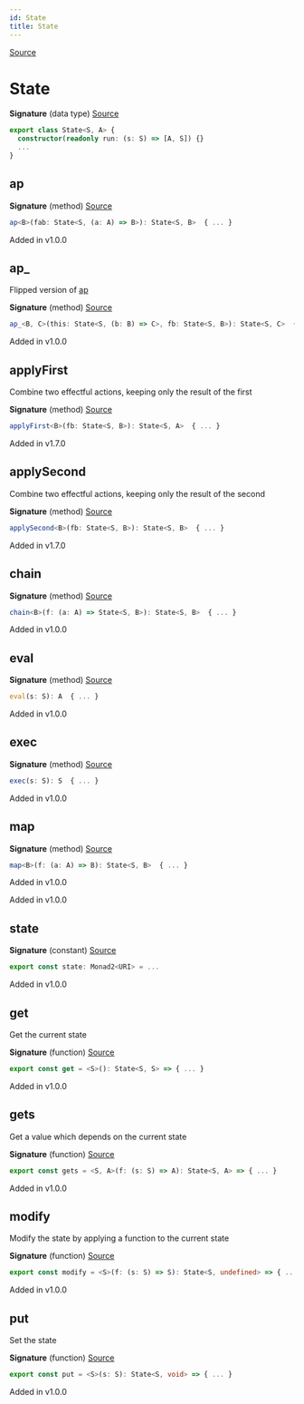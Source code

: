 ```yaml
---
id: State
title: State
---
```


[Source](https://github.com/gcanti/fp-ts/blob/master/src/State.ts)

# State

**Signature** (data type) [Source](https://github.com/gcanti/fp-ts/blob/master/src/State.ts#L19-L65)

```ts
export class State<S, A> {
  constructor(readonly run: (s: S) => [A, S]) {}
  ...
}
```

## ap

**Signature** (method) [Source](https://github.com/gcanti/fp-ts/blob/master/src/State.ts#L36-L38)

```ts
ap<B>(fab: State<S, (a: A) => B>): State<S, B>  { ... }
```

Added in v1.0.0

## ap\_

Flipped version of [ap](#ap)

**Signature** (method) [Source](https://github.com/gcanti/fp-ts/blob/master/src/State.ts#L42-L44)

```ts
ap_<B, C>(this: State<S, (b: B) => C>, fb: State<S, B>): State<S, C>  { ... }
```

Added in v1.0.0

## applyFirst

Combine two effectful actions, keeping only the result of the first

**Signature** (method) [Source](https://github.com/gcanti/fp-ts/blob/master/src/State.ts#L49-L51)

```ts
applyFirst<B>(fb: State<S, B>): State<S, A>  { ... }
```

Added in v1.7.0

## applySecond

Combine two effectful actions, keeping only the result of the second

**Signature** (method) [Source](https://github.com/gcanti/fp-ts/blob/master/src/State.ts#L56-L58)

```ts
applySecond<B>(fb: State<S, B>): State<S, B>  { ... }
```

Added in v1.7.0

## chain

**Signature** (method) [Source](https://github.com/gcanti/fp-ts/blob/master/src/State.ts#L59-L64)

```ts
chain<B>(f: (a: A) => State<S, B>): State<S, B>  { ... }
```

Added in v1.0.0

## eval

**Signature** (method) [Source](https://github.com/gcanti/fp-ts/blob/master/src/State.ts#L24-L26)

```ts
eval(s: S): A  { ... }
```

Added in v1.0.0

## exec

**Signature** (method) [Source](https://github.com/gcanti/fp-ts/blob/master/src/State.ts#L27-L29)

```ts
exec(s: S): S  { ... }
```

Added in v1.0.0

## map

**Signature** (method) [Source](https://github.com/gcanti/fp-ts/blob/master/src/State.ts#L30-L35)

```ts
map<B>(f: (a: A) => B): State<S, B>  { ... }
```

Added in v1.0.0

Added in v1.0.0

## state

**Signature** (constant) [Source](https://github.com/gcanti/fp-ts/blob/master/src/State.ts#L122-L128)

```ts
export const state: Monad2<URI> = ...
```

Added in v1.0.0

## get

Get the current state

**Signature** (function) [Source](https://github.com/gcanti/fp-ts/blob/master/src/State.ts#L88-L90)

```ts
export const get = <S>(): State<S, S> => { ... }
```

Added in v1.0.0

## gets

Get a value which depends on the current state

**Signature** (function) [Source](https://github.com/gcanti/fp-ts/blob/master/src/State.ts#L115-L117)

```ts
export const gets = <S, A>(f: (s: S) => A): State<S, A> => { ... }
```

Added in v1.0.0

## modify

Modify the state by applying a function to the current state

**Signature** (function) [Source](https://github.com/gcanti/fp-ts/blob/master/src/State.ts#L106-L108)

```ts
export const modify = <S>(f: (s: S) => S): State<S, undefined> => { ... }
```

Added in v1.0.0

## put

Set the state

**Signature** (function) [Source](https://github.com/gcanti/fp-ts/blob/master/src/State.ts#L97-L99)

```ts
export const put = <S>(s: S): State<S, void> => { ... }
```

Added in v1.0.0
